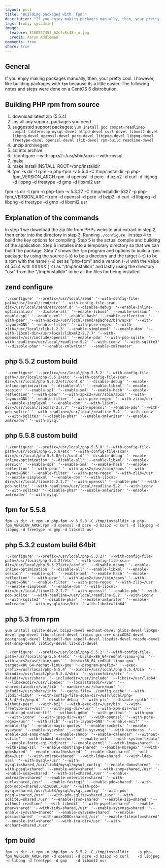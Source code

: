 ```yaml
---
layout: post
title: "Building packages with `fpm`"
description: "If you enjoy making packages manually, then, your pretty cool. I however, like building packages with `fpm` because its a little easier. The following notes and steps were done on a CentOS 6 distrobution."
tags: [ruby, sysadmin]
image:
  feature: 8160237453_62c4c8c48e_o.jpg
  credit: Aaron Addleman
comments: true
share: true
---
```


## General

If you enjoy making packages manually, then, your pretty cool. I however, like building packages with `fpm` because its a little easier. The following notes and steps were done on a CentOS 6 distrobution.

## Building PHP rpm from source

1. download latest zip (5.5.4)
2. install any support packages you need
3. suggested support packages: `yum install gcc compat-readline5 compat-libtermcap mysql-devel httpd-devel curl-devel libxml2-devel libpng-devel openssl-devel pcre-devel libjpeg-devel libpng-devel freetype-devel openssl-devel zlib-devel rpm-build readline-devel` 
3. unzip archivegem
4. cd into archive
4. ./configure --with-apxs2=/usr/sbin/apxs --with-mysql
5. make
6. make install INSTALL_ROOT=/tmp/installdir
7. fpm -s dir -t rpm -n php-fpm -v 5.5.4 -C /tmp/installdir -p php-fpm_VERSION_ARCH.rpm -d openssl -d pcre -d bzip2 -d curl -d libjpeg -d libpng -d freetype -d gmp -d libxml2 usr

fpm -s dir -t rpm -n php-fpm -v 5.3.27 -C /tmp/installdir-5327 -p php-fpm_VERSION_ARCH.rpm -d openssl -d pcre -d bzip2 -d curl -d libjpeg -d libpng -d freetype -d gmp -d libxml2 usr

## Explanation of the commands

In step 1 we download the zip file from PHPs website and extract in step 2, then enter into the directory in step 3. Running `./configure ` in step 4 to build the key options for compiling. Step 5 is the actual compile and building of the application. Step 6 installes into a temporary directory so that we can build the package. Step 7 shows the `fpm` program and options to build a rpm package by using the source (`-s`) to be a directory and the target (`-t`) to be a rpm with the name (`-n`) set as "php-fpm" and a version (`-v`) with the value of 5.5.4 with XXXXX (`-C`) as "/tmp/installdir" and lastly using the directory "usr" from the "/tmp/installdir" to be all the files for being installed.


## zend configure
    './configure' '--prefix=/usr/local/zend' '--with-config-file-path=/usr/local/zend/etc' '--with-config-file-scan-dir=/usr/local/zend/etc/conf.d' '--disable-debug' '--enable-inline-optimization' '--disable-all' '--enable-libxml' '--enable-session' '--enable-spl' '--enable-xml' '--enable-hash' '--enable-reflection' '--with-pear' '--with-apxs2=/usr/local/zend/apache2/bin/apxs' '--with-layout=GNU' '--enable-filter' '--with-pcre-regex' '--with-zlib=/usr/local/zlib-1.2.3' '--enable-simplexml' '--enable-dom' '--with-libxml-dir=/usr/local/libxml2-2.7.7' '--with-openssl=/usr/include/openssl' '--enable-pdo' '--with-pdo-sqlite' '--with-readline=/usr/local/readline-5.2' '--with-iconv' '--with-sqlite3' '--disable-phar' '--enable-xmlwriter' '--enable-xmlreader'

## php 5.5.2 custom build
    './configure' '--prefix=/usr/local/php-5.5.2' '--with-config-file-path=/usr/local/php-5.5.2/etc' '--with-config-file-scan-dir=/usr/local/php-5.5.2/etc/conf.d' '--disable-debug' '--enable-inline-optimization' '--disable-all' '--enable-libxml' '--enable-session' '--enable-spl' '--enable-xml' '--enable-hash' '--enable-reflection' '--with-pear' '--with-apxs2=/usr/sbin/apxs' '--with-layout=GNU' '--enable-filter' '--with-pcre-regex' '--with-zlib=/usr' '--enable-simplexml' '--enable-dom' '--with-libxml-dir=/usr/local/libxml2-2.7.7' '--with-openssl' '--enable-pdo' '--with-pdo-sqlite' '--with-readline=/usr/local/readline-5.2' '--with-iconv' '--with-sqlite3' '--disable-phar' '--enable-xmlwriter' '--enable-xmlreader' '--with-mysql'

## php 5.5.8 custom build
    './configure' '--prefix=/usr/local/php-5.5.8' '--with-config-file-path=/usr/local/php-5.5.8/etc' '--with-config-file-scan-dir=/usr/local/php-5.5.8/etc/conf.d' '--disable-debug' '--enable-inline-optimization' '--disable-all' '--enable-libxml' '--enable-session' '--enable-spl' '--enable-xml' '--enable-hash' '--enable-reflection' '--with-pear' '--with-apxs2=/usr/sbin/apxs' '--with-layout=GNU' '--enable-filter' '--with-pcre-regex' '--with-zlib=/usr' '--enable-simplexml' '--enable-dom' '--with-libxml-dir=/usr/local/libxml2-2.7.7' '--with-openssl' '--enable-pdo' '--with-pdo-sqlite' '--with-readline=/usr/local/readline-5.2' '--with-iconv' '--with-sqlite3' '--disable-phar' '--enable-xmlwriter' '--enable-xmlreader' '--with-mysql'

## fpm for 5.5.8

    fpm -s dir -t rpm -n php-fpm -v 5.5.8 -C /tmp/installdir -p php-fpm_VERSION_ARCH.rpm -d openssl -d pcre -d bzip2 -d curl -d libjpeg -d libpng -d freetype -d gmp -d libxml2 usr

## php 5.3.2 custom build 64bit

    './configure' '--prefix=/usr/local/php-5.3.27' '--with-config-file-path=/usr/local/php-5.3.27/etc' '--with-config-file-scan-dir=/usr/local/php-5.3.27/etc/conf.d' '--disable-debug' '--enable-inline-optimization' '--disable-all' '--enable-libxml' '--enable-session' '--enable-spl' '--enable-xml' '--enable-hash' '--enable-reflection' '--with-pear' '--with-apxs2=/usr/sbin/apxs' '--with-layout=GNU' '--enable-filter' '--with-pcre-regex' '--with-zlib=/usr' '--enable-simplexml' '--enable-dom' '--with-libxml-dir=/usr/local/libxml2-2.7.7' '--with-openssl' '--enable-pdo' '--with-pdo-sqlite' '--with-readline=/usr/local/readline-5.2' '--with-iconv' '--with-sqlite3' '--disable-phar' '--enable-xmlwriter' '--enable-xmlreader' '--with-mysql=/usr/bin' '-with-libdir=lib64'
    
## php 5.3 from rpm
    yum install sqlite-devel bzip2-devel enchant-devel glib2-devel libXpm-devel gmp-devel libc-client-devel libicu gcc-c++ unixODBC-devel postgresql-devel libpspell-dev aspell-devel libedit-devel recode-devel net-snmp-devel libtidy-devel libxslt-devel 

    './configure' '--prefix=/usr/local/php-5.5.2' '--with-config-file-path=/usr/local/php-5.5.4/etc' '--build=x86_64-redhat-linux-gnu' '--with-apxs2=/usr/sbin/apxs' '--host=x86_64-redhat-linux-gnu' '--target=x86_64-redhat-linux-gnu' '--program-prefix=' '--exec-prefix=/usr/local/php-5.5.4' '--bindir=/usr/local/php-5.5.4/bin' '--sbindir=/usr/local/php-5.5.4/sbin' '--sysconfdir=/etc' '--datadir=/usr/share' '--includedir=/usr/include' '--libdir=/usr/lib64' '--libexecdir=/usr/libexec' '--localstatedir=/var' '--sharedstatedir=/var/lib' '--mandir=/usr/share/man' '--infodir=/usr/share/info' '--cache-file=../config.cache' '--with-libdir=lib64' '--with-config-file-scan-dir=/usr/local/php-5.5.4/etc/php.d' '--disable-debug' '--with-pic' '--disable-rpath' '--without-pear' '--with-bz2' '--with-exec-dir=/usr/bin' '--with-freetype-dir=/usr' '--with-png-dir=/usr' '--with-xpm-dir=/usr' '--enable-gd-native-ttf' '--without-gdbm' '--with-gettext' '--with-gmp' '--with-iconv' '--with-jpeg-dir=/usr' '--with-openssl' '--with-pcre-regex=/usr' '--with-zlib' '--with-layout=GNU' '--enable-exif' '--enable-ftp' '--enable-magic-quotes' '--enable-sockets' '--enable-sysvsem' '--enable-sysvshm' '--enable-sysvmsg' '--with-kerberos' '--enable-ucd-snmp-hack' '--enable-shmop' '--enable-calendar' '--without-sqlite' '--with-libxml-dir=/usr' '--enable-xml' '--with-system-tzdata' '--enable-force-cgi-redirect' '--enable-pcntl' '--with-imap=shared' '--with-imap-ssl' '--enable-mbstring=shared' '--enable-mbregex' '--with-gd=shared' '--enable-bcmath=shared' '--enable-dba=shared' '--with-db4=/usr' '--with-xmlrpc=shared' '--with-ldap=shared' '--with-ldap-sasl' '--with-mysql=/usr' '--with-mysqli=shared,/usr/lib64/mysql/mysql_config' '--enable-dom=shared' '--with-pgsql=shared' '--enable-wddx=shared' '--with-snmp=shared,/usr' '--enable-soap=shared' '--with-xsl=shared,/usr' '--enable-xmlreader=shared' '--enable-xmlwriter=shared' '--with-curl=shared,/usr' '--enable-fastcgi' '--enable-pdo=shared' '--with-pdo-odbc=shared,unixODBC,/usr' '--with-pdo-mysql=shared,/usr/lib64/mysql/mysql_config' '--with-pdo-pgsql=shared,/usr' '--with-pdo-sqlite=shared,/usr' '--with-sqlite3=shared,/usr' '--enable-json=shared' '--enable-zip=shared' '--without-readline' '--with-libedit' '--with-pspell=shared' '--enable-phar=shared' '--with-tidy=shared,/usr' '--enable-sysvmsg=shared' '--enable-sysvshm=shared' '--enable-sysvsem=shared' '--enable-posix=shared' '--with-unixODBC=shared,/usr' '--enable-fileinfo=shared' '--enable-intl=shared' '--with-icu-dir=/usr' '--with-enchant=shared,/usr'
## fpm build
    fpm -s dir -t rpm -n php-fpm -v 5.5.2 -C /tmp/installdir    -p php-fpm_VERSION_ARCH.rpm -d openssl -d pcre -d bzip2 -d curl    -d libjpeg -d libpng -d freetype -d gmp    -d libxml2 usr